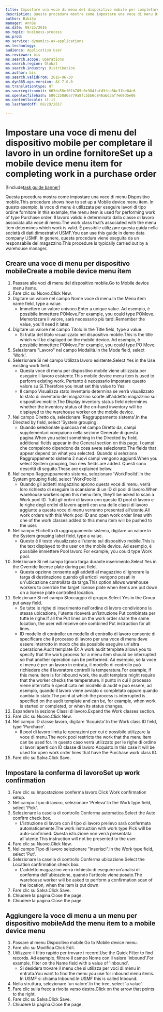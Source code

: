 ```yaml
--- 
title: Impostare una voce di menu del dispositivo mobile per completare il lavoro in un ordine fornitore
description: Questa procedura mostra come impostare una voce di menu Dispositivo mobile.
author: BibiSp
manager: AnnBe
ms.date: 08/25/2016
ms.topic: business-process
ms.prod: 
ms.service: dynamics-ax-applications
ms.technology: 
audience: Application User
ms.reviewer: bis
ms.search.scope: Operations
ms.search.region: Global
ms.search.industry: Distribution
ms.author: bis
ms.search.validFrom: 2016-06-30
ms.dyn365.ops.version: AX 7.0.0
ms.translationtype: HT
ms.sourcegitcommit: 663da58ef01b705c0c984fbfd3fce8bc31be04c6
ms.openlocfilehash: b80c258d6a779a8fc5bb6c846abd3af7e69d5e06
ms.contentlocale: it-it
ms.lasthandoff: 08/29/2017

---
```

# <a name="set-up-a-mobile-device-menu-item-for-completing-work-in-a-purchase-order"></a><span data-ttu-id="a2d6e-103">Impostare una voce di menu del dispositivo mobile per completare il lavoro in un ordine fornitore</span><span class="sxs-lookup"><span data-stu-id="a2d6e-103">Set up a mobile device menu item for completing work in a purchase order</span></span>

[!include[task guide banner](../../includes/task-guide-banner.md)]

<span data-ttu-id="a2d6e-104">Questa procedura mostra come impostare una voce di menu Dispositivo mobile.</span><span class="sxs-lookup"><span data-stu-id="a2d6e-104">This procedure shows how to set up a Mobile device menu item.</span></span> <span data-ttu-id="a2d6e-105">In questo esempio, la voce di menu è utilizzata per eseguire lavori di tipo ordine fornitore.</span><span class="sxs-lookup"><span data-stu-id="a2d6e-105">In this example, the menu item is used for performing work of type Purchase order.</span></span> <span data-ttu-id="a2d6e-106">Il lavoro valido è determinato dalla classe di lavoro associata alla voce di menu.</span><span class="sxs-lookup"><span data-stu-id="a2d6e-106">The work class that’s associated with the menu item determines which work is valid.</span></span> <span data-ttu-id="a2d6e-107">È possibile utilizzare questa guida nella società di dati dimostrativi USMF.</span><span class="sxs-lookup"><span data-stu-id="a2d6e-107">You can use this guide in demo data company USMF.</span></span> <span data-ttu-id="a2d6e-108">In genere, questa procedura viene eseguita da un responsabile del magazzino.</span><span class="sxs-lookup"><span data-stu-id="a2d6e-108">This procedure is typically carried out by a warehouse manager.</span></span>


## <a name="create-a-mobile-device-menu-item"></a><span data-ttu-id="a2d6e-109">Creare una voce di menu per dispositivo mobile</span><span class="sxs-lookup"><span data-stu-id="a2d6e-109">Create a mobile device menu item</span></span>
1. <span data-ttu-id="a2d6e-110">Passare alle voci di menu del dispositivo mobile.</span><span class="sxs-lookup"><span data-stu-id="a2d6e-110">Go to Mobile device menu items.</span></span>
2. <span data-ttu-id="a2d6e-111">Fare clic su Nuovo.</span><span class="sxs-lookup"><span data-stu-id="a2d6e-111">Click New.</span></span>
3. <span data-ttu-id="a2d6e-112">Digitare un valore nel campo Nome voce di menu.</span><span class="sxs-lookup"><span data-stu-id="a2d6e-112">In the Menu item name field, type a value.</span></span>
    * <span data-ttu-id="a2d6e-113">Immettere un valore univoco.</span><span class="sxs-lookup"><span data-stu-id="a2d6e-113">Enter a unique value.</span></span> <span data-ttu-id="a2d6e-114">Ad esempio, è possibile immettere POMove.</span><span class="sxs-lookup"><span data-stu-id="a2d6e-114">For example, you could type POMove.</span></span> <span data-ttu-id="a2d6e-115">Memorizzare il valore, sarà necessario più tardi.</span><span class="sxs-lookup"><span data-stu-id="a2d6e-115">Remember the value, you'll need it later.</span></span>  
4. <span data-ttu-id="a2d6e-116">Digitare un valore nel campo Titolo.</span><span class="sxs-lookup"><span data-stu-id="a2d6e-116">In the Title field, type a value.</span></span>
    * <span data-ttu-id="a2d6e-117">Si tratta del titolo visualizzato nel dispositivo mobile.</span><span class="sxs-lookup"><span data-stu-id="a2d6e-117">This is the title which will be displayed on the mobile device.</span></span> <span data-ttu-id="a2d6e-118">Ad esempio, è possibile immettere POMove.</span><span class="sxs-lookup"><span data-stu-id="a2d6e-118">For example, you could type PO Move.</span></span>  
5. <span data-ttu-id="a2d6e-119">Selezionare "Lavoro" nel campo Modalità.</span><span class="sxs-lookup"><span data-stu-id="a2d6e-119">In the Mode field, select 'Work'.</span></span>
6. <span data-ttu-id="a2d6e-120">Selezionare Sì nel campo Utilizza lavoro esistente.</span><span class="sxs-lookup"><span data-stu-id="a2d6e-120">Select Yes in the Use existing work field.</span></span>
    * <span data-ttu-id="a2d6e-121">Questa voce di menu per dispositivo mobile viene utilizzata per eseguire il lavoro esistente.</span><span class="sxs-lookup"><span data-stu-id="a2d6e-121">This mobile device menu item is used to perform existing work.</span></span> <span data-ttu-id="a2d6e-122">Pertanto è necessario impostare questo valore su Sì.</span><span class="sxs-lookup"><span data-stu-id="a2d6e-122">Therefore you must set this value to Yes.</span></span>  
    * <span data-ttu-id="a2d6e-123">Il campo Visualizza stato inventario determina se verrà visualizzato lo stato di inventario del magazzino scorte all'addetto magazzino sul dispositivo mobile.</span><span class="sxs-lookup"><span data-stu-id="a2d6e-123">The Display inventory status field determines whether the inventory status of the on-hand inventory will be displayed to the warehouse worker on the mobile device.</span></span>  
7. <span data-ttu-id="a2d6e-124">Nel campo Diretto da, selezionare 'Raggruppamento sistema'.</span><span class="sxs-lookup"><span data-stu-id="a2d6e-124">In the Directed by field, select 'System grouping'.</span></span>
    * <span data-ttu-id="a2d6e-125">Quando selezionate qualcosa nel campo Diretto da, campi supplementari compaiono nella sezione Generale di questa pagina.</span><span class="sxs-lookup"><span data-stu-id="a2d6e-125">When you select something in the Directed by field, additional fields appear in the General section on this page.</span></span> <span data-ttu-id="a2d6e-126">I campi che compaiono dipendono da cosa avete selezionato.</span><span class="sxs-lookup"><span data-stu-id="a2d6e-126">The fields that appear depend on what you selected.</span></span> <span data-ttu-id="a2d6e-127">Quando si seleziona Raggruppamento sistema 2 nuovi campi vengono aggiunti.</span><span class="sxs-lookup"><span data-stu-id="a2d6e-127">When you select System grouping, two new fields are added.</span></span> <span data-ttu-id="a2d6e-128">Questi sono descritti di seguito.</span><span class="sxs-lookup"><span data-stu-id="a2d6e-128">These are explained below.</span></span>  
8. <span data-ttu-id="a2d6e-129">Nel campo Raggruppamento sistema, selezionare 'WorkPoolId'.</span><span class="sxs-lookup"><span data-stu-id="a2d6e-129">In the System grouping field, select 'WorkPoolId'.</span></span>
    * <span data-ttu-id="a2d6e-130">Quando gli addetti magazzino aprono questa voce di menu, verrà loro richiesto di eseguire la scansione di un ID di pool di lavoro.</span><span class="sxs-lookup"><span data-stu-id="a2d6e-130">When warehouse workers open this menu item, they’ll be asked to scan a Work pool ID.</span></span> <span data-ttu-id="a2d6e-131">Tutti gli ordini di lavoro con questo ID pool di lavoro e le righe degli ordini di lavoro aperti con una delle classi di lavoro aggiunte a questa voce di menu verranno presentati all'utente.</span><span class="sxs-lookup"><span data-stu-id="a2d6e-131">All work orders with this Work pool ID and open work order lines with one of the work classes added to this menu item will be pushed to the user.</span></span>  
9. <span data-ttu-id="a2d6e-132">Nel campo Etichetta di raggruppamento sistema, digitare un valore.</span><span class="sxs-lookup"><span data-stu-id="a2d6e-132">In the System grouping label field, type a value.</span></span>
    * <span data-ttu-id="a2d6e-133">Questo è il testo visualizzato all'utente sul dispositivo mobile.</span><span class="sxs-lookup"><span data-stu-id="a2d6e-133">This is the text displayed to the user on the mobile device.</span></span> <span data-ttu-id="a2d6e-134">Ad esempio, è possibile immettere Pool lavoro.</span><span class="sxs-lookup"><span data-stu-id="a2d6e-134">For example, you could type Work pool.</span></span>  
10. <span data-ttu-id="a2d6e-135">Selezionare Sì nel campo Ignora targa durante inserimento.</span><span class="sxs-lookup"><span data-stu-id="a2d6e-135">Select Yes in the Override license plate during put field.</span></span>
    * <span data-ttu-id="a2d6e-136">Questa opzione consente agli addetti al magazzino di ignorare la targa di destinazione quando gli articoli vengono posati in un'ubicazione controllata da targa.</span><span class="sxs-lookup"><span data-stu-id="a2d6e-136">This option allows warehouse workers to override the target license plate when items are put down on a license plate controlled location.</span></span>  
11. <span data-ttu-id="a2d6e-137">Selezionare Sì nel campo Stoccaggio di gruppo.</span><span class="sxs-lookup"><span data-stu-id="a2d6e-137">Select Yes in the Group put away field.</span></span>
    * <span data-ttu-id="a2d6e-138">Se tutte le righe di inserimento nell'ordine di lavoro condividono la stessa ubicazione, l'utente riceverà un'istruzione Put combinata per tutte le righe.</span><span class="sxs-lookup"><span data-stu-id="a2d6e-138">If all the Put lines on the work order share the same location, the user will receive one combined Put instruction for all lines.</span></span>  
    * <span data-ttu-id="a2d6e-139">ID modello di controllo: un modello di controllo di lavoro consente di specificare che il processo di lavoro per una voce di menu deve essere interrotto in modo che sia possibile eseguire un'altra operazione.</span><span class="sxs-lookup"><span data-stu-id="a2d6e-139">Audit template ID: A work audit template allows you to specify that the work process for a menu item should be interrupted so that another operation can be performed.</span></span> <span data-ttu-id="a2d6e-140">Ad esempio, se la voce di menu è per un lavoro in entrata, il modello di controllo può richiedere che il lavoratore controlli la temperatura.</span><span class="sxs-lookup"><span data-stu-id="a2d6e-140">For example, if this menu item is for inbound work, the audit template might require that the worker checks the temperature.</span></span> <span data-ttu-id="a2d6e-141">Il punto in cui il processo viene interrotto è specificato nel modello di audit e può essere, ad esempio, quando il lavoro viene avviato o completato oppure quando cambia lo stato.</span><span class="sxs-lookup"><span data-stu-id="a2d6e-141">The point at which the process is interrupted is specified on the audit template and can be, for example, when work is started or completed, or when its status changes.</span></span>  
12. <span data-ttu-id="a2d6e-142">Espandere la sezione Classi di lavoro.</span><span class="sxs-lookup"><span data-stu-id="a2d6e-142">Expand the Work classes section.</span></span>
13. <span data-ttu-id="a2d6e-143">Fare clic su Nuovo.</span><span class="sxs-lookup"><span data-stu-id="a2d6e-143">Click New.</span></span>
14. <span data-ttu-id="a2d6e-144">Nel campo ID classe lavoro, digitare 'Acquisto'.</span><span class="sxs-lookup"><span data-stu-id="a2d6e-144">In the Work class ID field, type 'Purchase'.</span></span>
    * <span data-ttu-id="a2d6e-145">Il pool di lavoro limita le operazioni per cui è possibile utilizzare la voce di menu.</span><span class="sxs-lookup"><span data-stu-id="a2d6e-145">The work pool restricts the work that the menu item can be used for.</span></span> <span data-ttu-id="a2d6e-146">In questo caso verrà utilizzato per le righe di ordine di lavori aperti con ID classe di lavoro Acquisto.</span><span class="sxs-lookup"><span data-stu-id="a2d6e-146">In this case it will be used for open work order lines that have the Purchase work class ID.</span></span>  
15. <span data-ttu-id="a2d6e-147">Fare clic su Salva.</span><span class="sxs-lookup"><span data-stu-id="a2d6e-147">Click Save.</span></span>

## <a name="set-up-work-confirmation"></a><span data-ttu-id="a2d6e-148">Impostare la conferma di lavoro</span><span class="sxs-lookup"><span data-stu-id="a2d6e-148">Set up work confirmation</span></span>
1. <span data-ttu-id="a2d6e-149">Fare clic su Impostazione conferma lavoro.</span><span class="sxs-lookup"><span data-stu-id="a2d6e-149">Click Work confirmation setup.</span></span>
2. <span data-ttu-id="a2d6e-150">Nel campo Tipo di lavoro, selezionare 'Preleva'.</span><span class="sxs-lookup"><span data-stu-id="a2d6e-150">In the Work type field, select 'Pick'.</span></span>
3. <span data-ttu-id="a2d6e-151">Selezionare la casella di controllo Conferma automatica.</span><span class="sxs-lookup"><span data-stu-id="a2d6e-151">Select the Auto confirm check box.</span></span>
    * <span data-ttu-id="a2d6e-152">L'istruzione di lavoro con il tipo di lavoro prelievo sarà confermata automaticamente.</span><span class="sxs-lookup"><span data-stu-id="a2d6e-152">The work instruction with work type Pick will be auto-confirmed.</span></span> <span data-ttu-id="a2d6e-153">Questa istruzione non verrà presentata all'utente.</span><span class="sxs-lookup"><span data-stu-id="a2d6e-153">This instruction will not be presented to the user.</span></span>  
4. <span data-ttu-id="a2d6e-154">Fare clic su Nuovo.</span><span class="sxs-lookup"><span data-stu-id="a2d6e-154">Click New.</span></span>
5. <span data-ttu-id="a2d6e-155">Nel campo Tipo di lavoro selezionare "Inserisci".</span><span class="sxs-lookup"><span data-stu-id="a2d6e-155">In the Work type field, select 'Put'.</span></span>
6. <span data-ttu-id="a2d6e-156">Selezionare la casella di controllo Conferma ubicazione.</span><span class="sxs-lookup"><span data-stu-id="a2d6e-156">Select the Location confirmation check box.</span></span>
    * <span data-ttu-id="a2d6e-157">L'addetto magazzino verrà richiesto di eseguire un'analisi di conferma dell'ubicazione, quando l'articolo viene posato.</span><span class="sxs-lookup"><span data-stu-id="a2d6e-157">The warehouse worker will be asked to perform a confirmation scan of the location, when the item is put down.</span></span>  
7. <span data-ttu-id="a2d6e-158">Fare clic su Salva.</span><span class="sxs-lookup"><span data-stu-id="a2d6e-158">Click Save.</span></span>
8. <span data-ttu-id="a2d6e-159">Chiudere la pagina.</span><span class="sxs-lookup"><span data-stu-id="a2d6e-159">Close the page.</span></span>
9. <span data-ttu-id="a2d6e-160">Chiudere la pagina.</span><span class="sxs-lookup"><span data-stu-id="a2d6e-160">Close the page.</span></span>

## <a name="add-the-menu-item-to-a-mobile-device-menu"></a><span data-ttu-id="a2d6e-161">Aggiungere la voce di menu a un menu per dispositivo mobile</span><span class="sxs-lookup"><span data-stu-id="a2d6e-161">Add the menu item to a mobile device menu</span></span>
1. <span data-ttu-id="a2d6e-162">Passare al menu Dispositivo mobile.</span><span class="sxs-lookup"><span data-stu-id="a2d6e-162">Go to Mobile device menu.</span></span>
2. <span data-ttu-id="a2d6e-163">Fare clic su Modifica.</span><span class="sxs-lookup"><span data-stu-id="a2d6e-163">Click Edit.</span></span>
3. <span data-ttu-id="a2d6e-164">Utilizzare il filtro rapido per trovare i record.</span><span class="sxs-lookup"><span data-stu-id="a2d6e-164">Use the Quick Filter to find records.</span></span> <span data-ttu-id="a2d6e-165">Ad esempio, filtrare il campo Nome con il valore 'inbound'.</span><span class="sxs-lookup"><span data-stu-id="a2d6e-165">For example, filter on the Name field with a value of 'inbound'.</span></span>
    * <span data-ttu-id="a2d6e-166">Si desidera trovare il menu che si utilizza per voci di menu in entrata.</span><span class="sxs-lookup"><span data-stu-id="a2d6e-166">You want to find the menu you use for inbound menu items.</span></span> <span data-ttu-id="a2d6e-167">In USMF si chiama Inbound.</span><span class="sxs-lookup"><span data-stu-id="a2d6e-167">In USMF this is called Inbound.</span></span>  
4. <span data-ttu-id="a2d6e-168">Nella struttura, selezionare 'un valore'.</span><span class="sxs-lookup"><span data-stu-id="a2d6e-168">In the tree, select 'a value'.</span></span>
5. <span data-ttu-id="a2d6e-169">Fare clic sulla freccia rivolta verso destra.</span><span class="sxs-lookup"><span data-stu-id="a2d6e-169">Click on the arrow that points to the right.</span></span>
6. <span data-ttu-id="a2d6e-170">Fare clic su Salva.</span><span class="sxs-lookup"><span data-stu-id="a2d6e-170">Click Save.</span></span>
7. <span data-ttu-id="a2d6e-171">Chiudere la pagina.</span><span class="sxs-lookup"><span data-stu-id="a2d6e-171">Close the page.</span></span>


